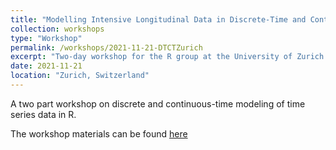 ```yaml
---
title: "Modelling Intensive Longitudinal Data in Discrete-Time and Continuous-Time "
collection: workshops
type: "Workshop"
permalink: /workshops/2021-11-21-DTCTZurich
excerpt: "Two-day workshop for the R group at the University of Zurich. Materials [here](https://github.com/ryanoisin/ModelingILD_UZH21)"
date: 2021-11-21
location: "Zurich, Switzerland"
---
```


A two part workshop on discrete and continuous-time modeling of time series data in R.

The workshop materials can be found [here](https://github.com/ryanoisin/ModelingILD_UZH21)
